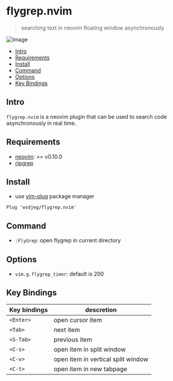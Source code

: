 # flygrep.nvim

> searching text in neovim floating window asynchronously 

![Image](https://github.com/user-attachments/assets/862a47a6-4620-4f3b-a1a1-df47c8e92ddc)

<!-- vim-markdown-toc GFM -->

- [Intro](#intro)
- [Requirements](#requirements)
- [Install](#install)
- [Command](#command)
- [Options](#options)
- [Key Bindings](#key-bindings)

<!-- vim-markdown-toc -->

## Intro

`flygrep.nvim` is a neovim plugin that can be used to search code asynchronously in real time. 


## Requirements

- [neovim](https://github.com/neovim/neovim): >= v0.10.0
- [ripgrep](https://github.com/BurntSushi/ripgrep)

## Install

- use [vim-plug](https://github.com/junegunn/vim-plug) package manager

```
Plug 'wsdjeg/flygrep.nvim'
```

## Command

- `:FlyGrep`: open flygrep in current directory

## Options

- `vim.g.flygrep_timer`: default is 200

## Key Bindings

| Key bindings | descretion                         |
| ------------ | ---------------------------------- |
| `<Enter>`    | open cursor item                   |
| `<Tab>`      | next item                          |
| `<S-Tab>`    | previous item                      |
| `<C-s>`      | open item in split window          |
| `<C-v>`      | open item in vertical split window |
| `<C-t>`      | open item in new tabpage           |
